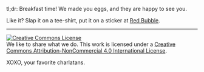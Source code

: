 tl;dr: Breakfast time! We made you eggs, and they are happy to see you.

Like it? Slap it on a tee-shirt, put it on a sticker at <a href="https://www.redbubble.com/people/thirtythreedown/works/28319205-happy-egg?asc=u">Red Bubble</a>.

---
<a rel="license" href="http://creativecommons.org/licenses/by-nc/4.0/"><img alt="Creative Commons License" style="border-width:0" src="https://i.creativecommons.org/l/by-nc/4.0/88x31.png" /></a><br />We like to share what we do. This work is licensed under a <a rel="license" href="http://creativecommons.org/licenses/by-nc/4.0/">Creative Commons Attribution-NonCommercial 4.0 International License</a>.

XOXO, your favorite charlatans.
